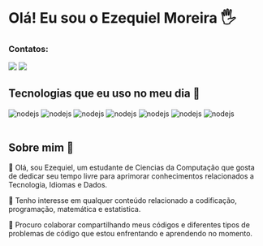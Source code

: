 # Olá! Eu sou o Ezequiel Moreira 🖐️

### Contatos:
<div>
  <!-- <a href ="https://mail.google.com/mail/u/0/#inbox?compose=GTvVlcRzDflkLtjMwBvkNscnbBfGNvmcsptcBqgLmfqtDdqSCTMgVXRXpbrWGbqvVSxGZqjvPrPTp" target ="ezequiel.moreira0898@gmail.com"><img src= "https://img.shields.io/badge/Gmail-D14836?style=for-the-badge&logo=gmail&logoColor=white" target="_blank"></a>-->
  <a href ="https://www.linkedin.com/in/ezequiel-moreira-68b1b2204/" target ="_blank"><img src= "https://img.shields.io/badge/LinkedIn-0077B5?style=for-the-badge&logo=linkedin&logoColor=white" target="_blank"></a>
  <a href ="https://www.instagram.com/ezequiel.moreira08/" target ="_blank"><img src= "https://img.shields.io/badge/Instagram-E4405F?style=for-the-badge&logo=instagram&logoColor=white" target="_blank"></a>

<!--## Acompanhe meu status do GitHub ⚡
![Fraga GitHub stats](https://github-readme-stats.vercel.app/api?username=Ezequiel-CLey&show_icons=true&theme=dracula&count_private=true) 
-->

## Tecnologias que eu uso no meu dia 🤔

<div style="display: inline_block">
  <img align="center" alt="nodejs" src="https://img.shields.io/badge/Python-14354C?style=for-the-badge&logo=python&logoColor=white"/>
  <img align="center" alt="nodejs" src="https://img.shields.io/badge/MySQL-00000F?style=for-the-badge&logo=mysql&logoColor=white"/>
  <img align="center" alt="nodejs" src="https://img.shields.io/badge/PostgreSQL-316192?style=for-the-badge&logo=postgresql&logoColor=white"/>
  <img align="center" alt="nodejs" src="https://img.shields.io/badge/Tableau-E97627?style=for-the-badge&logo=Tableau&logoColor=white"/>
  <img align="center" alt="nodejs" src="https://img.shields.io/badge/Microsoft_Office-D83B01?style=for-the-badge&logo=microsoft-office&logoColor=white"/>
  <img align="center" alt="nodejs" src="https://img.shields.io/badge/Colab-F9AB00?style=for-the-badge&logo=googlecolab&color=525252"/>
  <img align="center" alt="nodejs" src="https://img.shields.io/badge/Google%20Sheets-34A853?style=for-the-badge&logo=google-sheets&logoColor=white"/>
</div><br/>

## Sobre mim 🤔

👋 Olá, sou Ezequiel, um estudante de Ciencias da Computação que gosta de dedicar seu tempo livre para aprimorar conhecimentos relacionados a Tecnologia, Idiomas e Dados.

👀 Tenho interesse em qualquer conteúdo relacionado a  codificação, programação, matemática e estatistica.

💞️ Procuro colaborar compartilhando meus códigos e diferentes tipos de problemas de código que estou enfrentando e aprendendo no momento.

